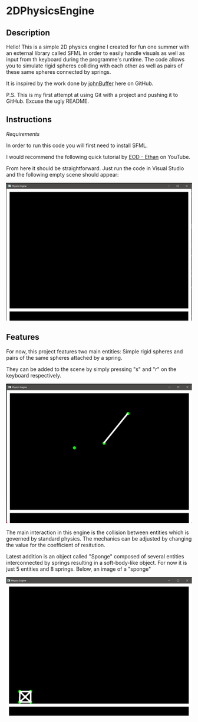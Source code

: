 # 2DPhysicsEngine

## Description
Hello! This is a simple 2D physics engine I created for fun one summer with an external library called SFML in order to easily handle visuals as well as input from th keyboard during the programme's runtime. The code allows you to simulate rigid spheres colliding with each other as well as pairs of these same spheres connected by springs.

It is inspired by the work done by [johnBuffer](https://github.com/johnBuffer/VerletSFML) here on GitHub.

P.S. This is my first attempt at using Git with a project and pushing it to GitHub. Excuse the ugly README.

## Instructions
*Requirements*

In order to run this code you will first need to install SFML.

I would recommend the following quick tutorial by [EOD - Ethan](https://www.youtube.com/watch?v=lFzpkvrscs4) on YouTube. 

From here it should be straightforward. Just run the code in Visual Studio and the following empty scene should appear:

![Image of an empty scene](/README%20images/EmptyScene.png)

## Features

For now, this project features two main entities: Simple rigid spheres and pairs of the same spheres attached by a spring.

They can be added to the scene by simply pressing "s" and "r" on the keyboard respectively.

![Image of a scene with a sphere and a spring in it](/README%20images/sphereWithSpringScene.png)

The main interaction in this engine is the collision between entities which is governed by standard physics. The mechanics can be adjusted by changing the value for the coefficient of resitution.

Latest addition is an object called "Sponge" composed of several entities interconnected by springs resulting in a soft-body-like object. For now it is just 5 entities and 8 springs. Below, an image of a "sponge"

![Image of a sponge](/README%20images/spongeEmptyScene.png)